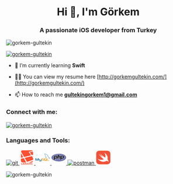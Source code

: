 <h1 align="center">Hi 👋, I'm Görkem</h1>
<h3 align="center">A passionate iOS developer from Turkey</h3>

<p align="left"> <img src="https://komarev.com/ghpvc/?username=gorkem-gultekin&label=Profile%20views&color=0e75b6&style=flat" alt="gorkem-gultekin" /> </p>

<p align="left"> <a href="https://github.com/ryo-ma/github-profile-trophy"><img src="https://github-profile-trophy.vercel.app/?username=gorkem-gultekin" alt="gorkem-gultekin" /></a> </p>

- 🌱 I’m currently learning **Swift**

- 👨‍💻 You can view my resume here [http://gorkemgultekin.com/](http://gorkemgultekin.com/)

- 📫 How to reach me **gultekingorkem1@gmail.com**

<h3 align="left">Connect with me:</h3>
<p align="left">
<a href="https://linkedin.com/in/gorkem-gultekin" target="blank"><img align="center" src="https://cdn.jsdelivr.net/npm/simple-icons@3.0.1/icons/linkedin.svg" alt="gorkem-gultekin" height="30" width="40" /></a>
</p>

<h3 align="left">Languages and Tools:</h3>
<p align="left"> <a href="https://git-scm.com/" target="_blank"> <img src="https://www.vectorlogo.zone/logos/git-scm/git-scm-icon.svg" alt="git" width="40" height="40"/> </a> <a href="https://laravel.com/" target="_blank"> <img src="https://raw.githubusercontent.com/devicons/devicon/master/icons/laravel/laravel-plain-wordmark.svg" alt="laravel" width="40" height="40"/> </a> <a href="https://www.mysql.com/" target="_blank"> <img src="https://raw.githubusercontent.com/devicons/devicon/master/icons/mysql/mysql-original-wordmark.svg" alt="mysql" width="40" height="40"/> </a> <a href="https://www.php.net" target="_blank"> <img src="https://raw.githubusercontent.com/devicons/devicon/master/icons/php/php-original.svg" alt="php" width="40" height="40"/> </a> <a href="https://postman.com" target="_blank"> <img src="https://www.vectorlogo.zone/logos/getpostman/getpostman-icon.svg" alt="postman" width="40" height="40"/> </a> <a href="https://developer.apple.com/swift/" target="_blank"> <img src="https://raw.githubusercontent.com/devicons/devicon/master/icons/swift/swift-original.svg" alt="swift" width="40" height="40"/> </a> </p>

<p><img align="center" src="https://github-readme-stats.vercel.app/api/top-langs?username=gorkem-gultekin&show_icons=true&locale=en&layout=compact" alt="gorkem-gultekin" /></p>

